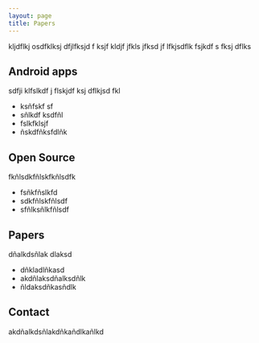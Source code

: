 ```yaml
---
layout: page
title: Papers
---
```


kljdflkj osdfklksj dfjlfksjd f ksjf kldjf jfkls jfksd jf
lfkjsdflk  fsjkdf s fksj dflks 
 
## Android apps

sdfji klfslkdf j flskjdf ksj dflkjsd fkl

* ksñfskf sf
* sñlkdf ksdfñl
* fslkfklsjf
* ñskdfñksfdlñk

## Open Source

fkñlsdkfñlskfkñlsdfk

* fsñkfñslkfd
* sdkfñlskfñlsdf
* sfñlksñlkfñlsdf

## Papers

dñalkdsñlak dlaksd

* dñkladlñkasd
* akdñlaksdñalksdñlk
* ñldaksdñkasñdlk

## Contact

akdñalkdsñlakdñkañdlkañlkd